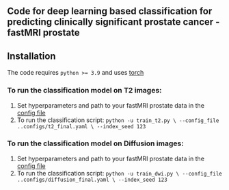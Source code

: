 ## Code for deep learning based classification for predicting clinically significant prostate cancer - fastMRI prostate 

## Installation

The code requires `python >= 3.9` and uses [torch](https://pytorch.org/docs/stable/torch.html)

### To run the classification model on T2 images:

1. Set hyperparameters and path to your fastMRI prostate data in the [config file](https://github.com/cai2r/fastMRI_prostate/blob/classification_code_review/fastmri_prostate_classification/configs/t2_final.yaml)
2. To run the classification script:
``` python -u train_t2.py \ --config_file ..configs/t2_final.yaml \ --index_seed 123 ```

### To run the classification model on Diffusion images:

1. Set hyperparameters and path to your fastMRI prostate data in the [config file](https://github.com/cai2r/fastMRI_prostate/blob/classification_code_review/fastmri_prostate_classification/configs/diffusion_final.yaml)
2. To run the classification script:
``` python -u train_dwi.py \ --config_file ..configs/diffusion_final.yaml \ --index_seed 123 ```

